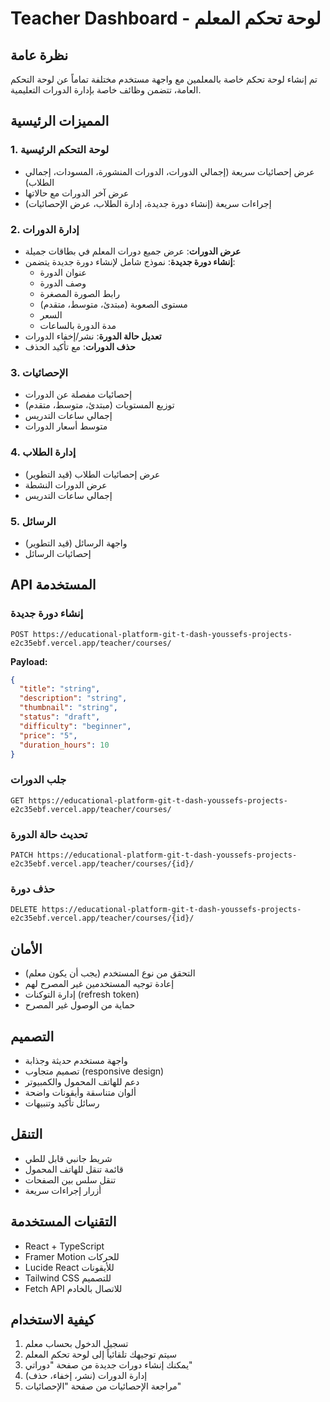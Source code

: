 # Teacher Dashboard - لوحة تحكم المعلم

## نظرة عامة
تم إنشاء لوحة تحكم خاصة بالمعلمين مع واجهة مستخدم مختلفة تماماً عن لوحة التحكم العامة، تتضمن وظائف خاصة بإدارة الدورات التعليمية.

## المميزات الرئيسية

### 1. لوحة التحكم الرئيسية
- عرض إحصائيات سريعة (إجمالي الدورات، الدورات المنشورة، المسودات، إجمالي الطلاب)
- عرض آخر الدورات مع حالاتها
- إجراءات سريعة (إنشاء دورة جديدة، إدارة الطلاب، عرض الإحصائيات)

### 2. إدارة الدورات
- **عرض الدورات**: عرض جميع دورات المعلم في بطاقات جميلة
- **إنشاء دورة جديدة**: نموذج شامل لإنشاء دورة جديدة يتضمن:
  - عنوان الدورة
  - وصف الدورة
  - رابط الصورة المصغرة
  - مستوى الصعوبة (مبتدئ، متوسط، متقدم)
  - السعر
  - مدة الدورة بالساعات
- **تعديل حالة الدورة**: نشر/إخفاء الدورات
- **حذف الدورات**: مع تأكيد الحذف

### 3. الإحصائيات
- إحصائيات مفصلة عن الدورات
- توزيع المستويات (مبتدئ، متوسط، متقدم)
- إجمالي ساعات التدريس
- متوسط أسعار الدورات

### 4. إدارة الطلاب
- عرض إحصائيات الطلاب (قيد التطوير)
- عرض الدورات النشطة
- إجمالي ساعات التدريس

### 5. الرسائل
- واجهة الرسائل (قيد التطوير)
- إحصائيات الرسائل

## API المستخدمة

### إنشاء دورة جديدة
```
POST https://educational-platform-git-t-dash-youssefs-projects-e2c35ebf.vercel.app/teacher/courses/
```

**Payload:**
```json
{
  "title": "string",
  "description": "string", 
  "thumbnail": "string",
  "status": "draft",
  "difficulty": "beginner",
  "price": "5",
  "duration_hours": 10
}
```

### جلب الدورات
```
GET https://educational-platform-git-t-dash-youssefs-projects-e2c35ebf.vercel.app/teacher/courses/
```

### تحديث حالة الدورة
```
PATCH https://educational-platform-git-t-dash-youssefs-projects-e2c35ebf.vercel.app/teacher/courses/{id}/
```

### حذف دورة
```
DELETE https://educational-platform-git-t-dash-youssefs-projects-e2c35ebf.vercel.app/teacher/courses/{id}/
```

## الأمان
- التحقق من نوع المستخدم (يجب أن يكون معلم)
- إعادة توجيه المستخدمين غير المصرح لهم
- إدارة التوكنات (refresh token)
- حماية من الوصول غير المصرح

## التصميم
- واجهة مستخدم حديثة وجذابة
- تصميم متجاوب (responsive design)
- دعم للهاتف المحمول والكمبيوتر
- ألوان متناسقة وأيقونات واضحة
- رسائل تأكيد وتنبيهات

## التنقل
- شريط جانبي قابل للطي
- قائمة تنقل للهاتف المحمول
- تنقل سلس بين الصفحات
- أزرار إجراءات سريعة

## التقنيات المستخدمة
- React + TypeScript
- Framer Motion للحركات
- Lucide React للأيقونات
- Tailwind CSS للتصميم
- Fetch API للاتصال بالخادم

## كيفية الاستخدام
1. تسجيل الدخول بحساب معلم
2. سيتم توجيهك تلقائياً إلى لوحة تحكم المعلم
3. يمكنك إنشاء دورات جديدة من صفحة "دوراتي"
4. إدارة الدورات (نشر، إخفاء، حذف)
5. مراجعة الإحصائيات من صفحة "الإحصائيات"







